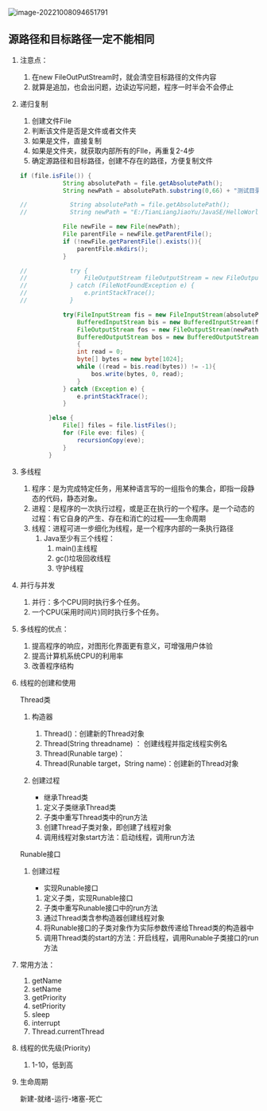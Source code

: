 ![image-20221008094651791](C:\Users\lixuanhui\AppData\Roaming\Typora\typora-user-images\image-20221008094651791.png)



## 源路径和目标路径一定不能相同

1. 注意点：

   1. 在new FileOutPutStream时，就会清空目标路径的文件内容
   2. 就算是追加，也会出问题，边读边写问题，程序一时半会不会停止

2. 递归复制

   1. 创建文件File
   2. 判断该文件是否是文件或者文件夹
   3. 如果是文件，直接复制
   4. 如果是文件夹，就获取内部所有的FIle，再重复2-4步
   5. 确定源路径和目标路径，创建不存在的路径，方便复制文件

   ```java
   if (file.isFile()) {
               String absolutePath = file.getAbsolutePath();
               String newPath = absolutePath.substring(0,66) + "测试目录2" + absolutePath.substring(70);
   
   //            String absolutePath = file.getAbsolutePath();
   //            String newPath = "E:/TianLiangJiaoYu/JavaSE/HelloWorld/src/com/lxh/process/day_23/" + "测试目录1" + absolutePath.substring(70);
   
               File newFile = new File(newPath);
               File parentFile = newFile.getParentFile();
               if (!newFile.getParentFile().exists()){
                   parentFile.mkdirs();
               }
   
   //            try {
   //                FileOutputStream fileOutputStream = new FileOutputStream(newFile);
   //            } catch (FileNotFoundException e) {
   //                e.printStackTrace();
   //            }
   
               try(FileInputStream fis = new FileInputStream(absolutePath);
                   BufferedInputStream bis = new BufferedInputStream(fis);
                   FileOutputStream fos = new FileOutputStream(newPath);
                   BufferedOutputStream bos = new BufferedOutputStream(fos))
                   {
                   int read = 0;
                   byte[] bytes = new byte[1024];
                   while ((read = bis.read(bytes)) != -1){
                       bos.write(bytes, 0, read);
                   }
               } catch (Exception e) {
                   e.printStackTrace();
               }
   
           }else {
               File[] files = file.listFiles();
               for (File eve: files) {
                   recursionCopy(eve);
               }
           }
   ```

   

3. 多线程

   1. 程序：是为完成特定任务，用某种语言写的一组指令的集合，即指一段静态的代码，静态对象。
   2. 进程：是程序的一次执行过程，或是正在执行的一个程序。是一个动态的过程：有它自身的产生、存在和消亡的过程——生命周期
   3. 线程：进程可进一步细化为线程，是一个程序内部的一条执行路径
      1. Java至少有三个线程：
         1. main()主线程
         2. gc()垃圾回收线程
         3. 守护线程

4. 并行与并发

   1. 并行：多个CPU同时执行多个任务。
   2. 一个CPU(采用时间片)同时执行多个任务。

5. 多线程的优点：

   1. 提高程序的响应，对图形化界面更有意义，可增强用户体验
   2. 提高计算机系统CPU的利用率
   3. 改善程序结构 

6. 线程的创建和使用

   Thread类

   1. 构造器

      1. Thread()：创建新的Thread对象
      2. Thread(String threadname) ： 创建线程并指定线程实例名
      3. Thread(Runable targe)：
      4. Thread(Runable target，String name)：创建新的Thread对象

   2. 创建过程

      - 继承Thread类

      1. 定义子类继承Thread类
      2. 子类中重写Thread类中的run方法
      3. 创建Thread子类对象，即创建了线程对象
      4. 调用线程对象start方法：启动线程，调用run方法

   Runable接口

   1. 创建过程

      - 实现Runable接口

      1. 定义子类，实现Runable接口
      2. 子类中重写Runable接口中的run方法
      3. 通过Thread类含参构造器创建线程对象
      4. 将Runable接口的子类对象作为实际参数传递给Thread类的构造器中
      5. 调用Thread类的start的方法：开启线程，调用Runable子类接口的run方法

7. 常用方法：

   1. getName
   2. setName
   3. getPriority
   4. setPriority
   5. sleep
   6. interrupt
   7. Thread.currentThread

8. 线程的优先级(Priority)

   1. 1-10，低到高

9. 生命周期

   新建-就绪-运行-堵塞-死亡

